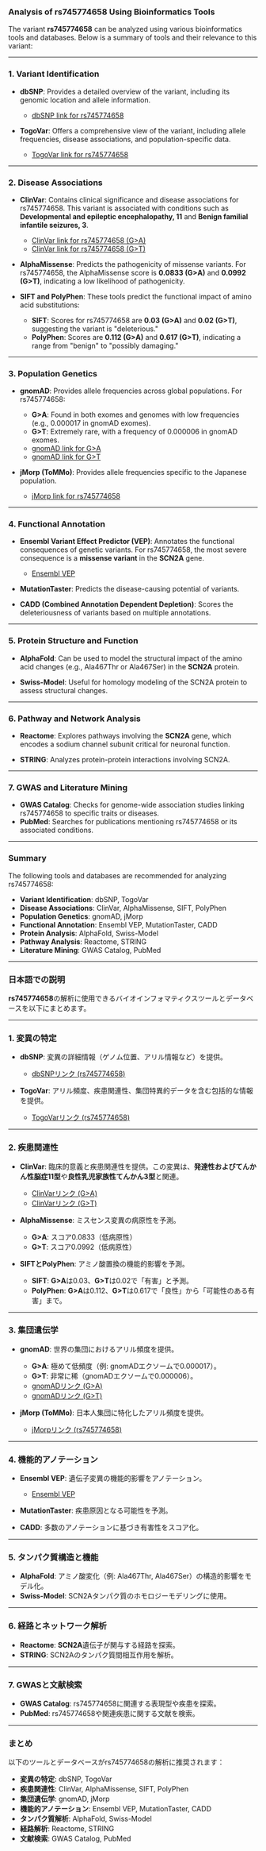 ### Analysis of rs745774658 Using Bioinformatics Tools

The variant **rs745774658** can be analyzed using various bioinformatics tools and databases. Below is a summary of tools and their relevance to this variant:

---

### 1. **Variant Identification**
- **dbSNP**: Provides a detailed overview of the variant, including its genomic location and allele information.
  - [dbSNP link for rs745774658](https://identifiers.org/dbsnp/rs745774658)

- **TogoVar**: Offers a comprehensive view of the variant, including allele frequencies, disease associations, and population-specific data.
  - [TogoVar link for rs745774658](https://togovar.org/variant/9339051)

---

### 2. **Disease Associations**
- **ClinVar**: Contains clinical significance and disease associations for rs745774658. This variant is associated with conditions such as **Developmental and epileptic encephalopathy, 11** and **Benign familial infantile seizures, 3**.
  - [ClinVar link for rs745774658 (G>A)](https://www.ncbi.nlm.nih.gov/clinvar/variation/452471)
  - [ClinVar link for rs745774658 (G>T)](https://www.ncbi.nlm.nih.gov/clinvar/variation/983216)

- **AlphaMissense**: Predicts the pathogenicity of missense variants. For rs745774658, the AlphaMissense score is **0.0833 (G>A)** and **0.0992 (G>T)**, indicating a low likelihood of pathogenicity.

- **SIFT and PolyPhen**: These tools predict the functional impact of amino acid substitutions:
  - **SIFT**: Scores for rs745774658 are **0.03 (G>A)** and **0.02 (G>T)**, suggesting the variant is "deleterious."
  - **PolyPhen**: Scores are **0.112 (G>A)** and **0.617 (G>T)**, indicating a range from "benign" to "possibly damaging."

---

### 3. **Population Genetics**
- **gnomAD**: Provides allele frequencies across global populations. For rs745774658:
  - **G>A**: Found in both exomes and genomes with low frequencies (e.g., 0.000017 in gnomAD exomes).
  - **G>T**: Extremely rare, with a frequency of 0.000006 in gnomAD exomes.
  - [gnomAD link for G>A](https://gnomad.broadinstitute.org/variant/2-165315486-G-A?dataset=gnomad_r4)
  - [gnomAD link for G>T](https://gnomad.broadinstitute.org/variant/2-165315486-G-T?dataset=gnomad_r4)

- **jMorp (ToMMo)**: Provides allele frequencies specific to the Japanese population.
  - [jMorp link for rs745774658](https://jmorp.megabank.tohoku.ac.jp/search?query=2%3A165315486)

---

### 4. **Functional Annotation**
- **Ensembl Variant Effect Predictor (VEP)**: Annotates the functional consequences of genetic variants. For rs745774658, the most severe consequence is a **missense variant** in the **SCN2A** gene.
  - [Ensembl VEP](https://www.ensembl.org/info/docs/tools/vep/index.html)

- **MutationTaster**: Predicts the disease-causing potential of variants.

- **CADD (Combined Annotation Dependent Depletion)**: Scores the deleteriousness of variants based on multiple annotations.

---

### 5. **Protein Structure and Function**
- **AlphaFold**: Can be used to model the structural impact of the amino acid changes (e.g., Ala467Thr or Ala467Ser) in the **SCN2A** protein.

- **Swiss-Model**: Useful for homology modeling of the SCN2A protein to assess structural changes.

---

### 6. **Pathway and Network Analysis**
- **Reactome**: Explores pathways involving the **SCN2A** gene, which encodes a sodium channel subunit critical for neuronal function.

- **STRING**: Analyzes protein-protein interactions involving SCN2A.

---

### 7. **GWAS and Literature Mining**
- **GWAS Catalog**: Checks for genome-wide association studies linking rs745774658 to specific traits or diseases.
- **PubMed**: Searches for publications mentioning rs745774658 or its associated conditions.

---

### Summary
The following tools and databases are recommended for analyzing rs745774658:
- **Variant Identification**: dbSNP, TogoVar
- **Disease Associations**: ClinVar, AlphaMissense, SIFT, PolyPhen
- **Population Genetics**: gnomAD, jMorp
- **Functional Annotation**: Ensembl VEP, MutationTaster, CADD
- **Protein Analysis**: AlphaFold, Swiss-Model
- **Pathway Analysis**: Reactome, STRING
- **Literature Mining**: GWAS Catalog, PubMed

---

### 日本語での説明

**rs745774658**の解析に使用できるバイオインフォマティクスツールとデータベースを以下にまとめます。

---

### 1. **変異の特定**
- **dbSNP**: 変異の詳細情報（ゲノム位置、アリル情報など）を提供。
  - [dbSNPリンク (rs745774658)](https://identifiers.org/dbsnp/rs745774658)

- **TogoVar**: アリル頻度、疾患関連性、集団特異的データを含む包括的な情報を提供。
  - [TogoVarリンク (rs745774658)](https://togovar.org/variant/9339051)

---

### 2. **疾患関連性**
- **ClinVar**: 臨床的意義と疾患関連性を提供。この変異は、**発達性およびてんかん性脳症11型**や**良性乳児家族性てんかん3型**と関連。
  - [ClinVarリンク (G>A)](https://www.ncbi.nlm.nih.gov/clinvar/variation/452471)
  - [ClinVarリンク (G>T)](https://www.ncbi.nlm.nih.gov/clinvar/variation/983216)

- **AlphaMissense**: ミスセンス変異の病原性を予測。
  - **G>A**: スコア0.0833（低病原性）
  - **G>T**: スコア0.0992（低病原性）

- **SIFTとPolyPhen**: アミノ酸置換の機能的影響を予測。
  - **SIFT**: **G>A**は0.03、**G>T**は0.02で「有害」と予測。
  - **PolyPhen**: **G>A**は0.112、**G>T**は0.617で「良性」から「可能性のある有害」まで。

---

### 3. **集団遺伝学**
- **gnomAD**: 世界の集団におけるアリル頻度を提供。
  - **G>A**: 極めて低頻度（例: gnomADエクソームで0.000017）。
  - **G>T**: 非常に稀（gnomADエクソームで0.000006）。
  - [gnomADリンク (G>A)](https://gnomad.broadinstitute.org/variant/2-165315486-G-A?dataset=gnomad_r4)
  - [gnomADリンク (G>T)](https://gnomad.broadinstitute.org/variant/2-165315486-G-T?dataset=gnomad_r4)

- **jMorp (ToMMo)**: 日本人集団に特化したアリル頻度を提供。
  - [jMorpリンク (rs745774658)](https://jmorp.megabank.tohoku.ac.jp/search?query=2%3A165315486)

---

### 4. **機能的アノテーション**
- **Ensembl VEP**: 遺伝子変異の機能的影響をアノテーション。
  - [Ensembl VEP](https://www.ensembl.org/info/docs/tools/vep/index.html)

- **MutationTaster**: 疾患原因となる可能性を予測。

- **CADD**: 多数のアノテーションに基づき有害性をスコア化。

---

### 5. **タンパク質構造と機能**
- **AlphaFold**: アミノ酸変化（例: Ala467Thr, Ala467Ser）の構造的影響をモデル化。
- **Swiss-Model**: SCN2Aタンパク質のホモロジーモデリングに使用。

---

### 6. **経路とネットワーク解析**
- **Reactome**: **SCN2A**遺伝子が関与する経路を探索。
- **STRING**: SCN2Aのタンパク質間相互作用を解析。

---

### 7. **GWASと文献検索**
- **GWAS Catalog**: rs745774658に関連する表現型や疾患を探索。
- **PubMed**: rs745774658や関連疾患に関する文献を検索。

---

### まとめ
以下のツールとデータベースがrs745774658の解析に推奨されます：
- **変異の特定**: dbSNP, TogoVar
- **疾患関連性**: ClinVar, AlphaMissense, SIFT, PolyPhen
- **集団遺伝学**: gnomAD, jMorp
- **機能的アノテーション**: Ensembl VEP, MutationTaster, CADD
- **タンパク質解析**: AlphaFold, Swiss-Model
- **経路解析**: Reactome, STRING
- **文献検索**: GWAS Catalog, PubMed

